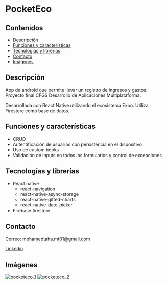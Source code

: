 # PocketEco

## Contenidos

- [Descripción](#descripción)
- [Funciones y características](#funciones-y-características)
- [Tecnologías y librerías](#tecnologías-y-librerías)
- [Contacto](#contacto)
- [Imágenes](#imágenes)

## Descripción

App de android que permite llevar un registro de ingresos y gastos.
Proyecto final CFGS Desarrollo de Aplicaciones Multiplataforma.

Desarrollada con React Native utilizando el ecosistema Expo. 
Utiliza Firestore como base de datos.

## Funciones y características

- CRUD
- Autentificación de usuarios con persistencia en el dispositivo
- Uso de custom hooks
- Validación de inputs en todos los formularios y control de excepciones

## Tecnologías y librerías

- React native
  - react-navigation
  - react-native-async-storage
  - react-native-gifted-charts
  - react-native-date-picker
- Firebase firestore

## Contacto

Correo: mohamedtaha.mt01@gmail.com

[Linkedin](https://es.linkedin.com/in/mohammed-taha-hasan)

## Imágenes

![pocketeco_1](https://github.com/MohamedTaha-01/PocketEco/assets/96125141/e7262744-2908-4876-9efc-b787a535dcd2)
![pocketeco_2](https://github.com/MohamedTaha-01/PocketEco/assets/96125141/818c4dc1-197d-4a4f-8741-1761761e258c)

